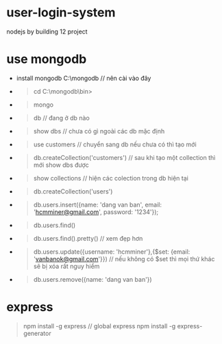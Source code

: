 # user-login-system
nodejs by building 12 project

# use mongodb 
* install mongodb C:\mongodb // nên cài vào đây
* > cd C:\mongodb\bin> 
* > mongo
* > db // đang ở db nào
* > show dbs // chưa có gì ngoài các db mặc định
* > use customers // chuyển sang db nếu chưa có thì tạo mới
* > db.createCollection('customers') // sau khi tạo một collection thì mới show dbs được 
* > show collections // hiện các colection trong db hiện tại
* > db.createCollection('users')
* > db.users.insert({name: 'dang van ban', email: 'hcmminer@gmail.com', password: '1234'});
* > db.users.find()
* > db.users.find().pretty() // xem đẹp hơn
* > db.users.update({username: 'hcmminer'},{$set: {email: 'vanbanok@gmail.com'}}) // nếu không có $set thì mọi thứ khác sẽ bị xóa rất nguy hiểm
* > db.users.remove({name: 'dang van ban'}) 
# express
> npm install -g express // global express
> npm install -g express-generator
